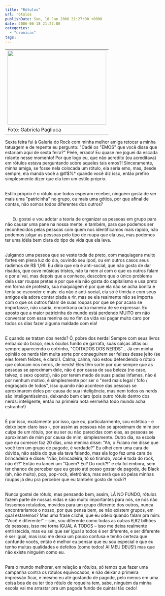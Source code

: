 ```yaml
---
title: "Rótulos"
url: rotulos
publishDate: Sun, 18 Jun 2006 21:27:00 +0000
date: 2006-06-18 21:27:00
categories: 
  - "cronicas"
tags: 
---
```

<table cellpadding="0" cellspacing="0"><tbody><tr><td><a href="http://3.bp.blogspot.com/_BzqI_RDZ6O4/TO4t-Kyik_I/AAAAAAAACTU/Qb-E6AM_aPU/s1600/DSC02903.JPG" imageanchor="1"><img border="0" height="240" src="http://3.bp.blogspot.com/_BzqI_RDZ6O4/TO4t-Kyik_I/AAAAAAAACTU/Qb-E6AM_aPU/s320/DSC02903.JPG" width="320"></a></td></tr><tr><td>Foto: Gabriela Pagliuca</td></tr></tbody></table><div><span>Sexta feira fui à Galeria do Rock com minha melhor amiga retocar a minha tatuagem e de repente eu pergunto: "Cadê os "EMOS" que você disse que estariam aqui de sexta feira?" Pééé, errado! Eu quase me joguei da escada rolante nesse momento! Por que logo eu, que não acredito (ou acreditava) em rótulos estava perguntando sobre aqueles tais emos?! Sinceramente, minha amiga, se fosse nela colocada um rótulo, ela seria emo, mas, desde sempre, ela manda você a @#$%* quando você diz isso, então prefiro simplesmente dizer que ela tem um estilo próprio.<p></p></span></div><div><span><br></span></div><div><span>Estilo próprio é o rótulo que todos esperam receber, ninguém gosta de ser mais uma "patricinha" no grupo, ou mais uma gótica, por que afinal de contas, não somos todos diferentes dos outros?<p></p></span></div><div><span><br></span></div><div><span>      Eu gostei e vou adotar a teoria de organizar as pessoas em grupo para não causar uma pane na nossa mente, e também, para que podemos ser reconhecidos pelas pessoas com quem nos identificamos mais rápido, não podemos julgar as pessoas pelo tipo de roupa que ela usa, mas podemos ter uma idéia bem clara do tipo de vida que ela leva.<p></p></span></div><div><span><br></span></div><div><span>Julgando uma pessoa que se veste toda de preto, com maquiagens muito fortes em plena luz do dia, ouvindo seu Ipod, ou em outros casos seus radinhos de R$ 1,99. Eu diria que ela é anti-social, que não gosta de dar risadas, que ouve músicas tristes, não ta nem aí com o que os outros falam e por aí vai, mas depois que a conhece, descobre que o único problema dela usar roupas pretas é por que ela não gosta do capitalismo e usa preto em forma de protesto, sua maquiagem é por que ela não se acha bonita e tenta se esconder e mais: ela não é anti-social, ela só é tímida e com seus amigos ela adora contar piada e rir, mas se ela realmente não se importa com o que os outros falam de suas roupas por que se por acaso se importasse, não usaria, encontraria outra maneira de se expressar. Eu aposto que a maior patricinha do mundo está perdendo MUITO em não conversar com essa menina ou no fim da vida vai pagar muito caro por todos os dias fazer alguma maldade com ela!<p></p></span></div><div><span><br></span></div><div><span>E quando se tratam dos nerds? Ó, pobre dos nerds! Sempre com seus livros embaixo do braço, seus óculos fundo de garrafa, suas calças altas ou sempre aparecendo o cofrinho, "COITADOS DOS NERDS"... Já em minha opinião os nerds têm muita sorte por conseguirem ser felizes desse jeito (se eles forem felizes, é claro!). Calma, calma, não estou defendendo o rótulo que colocam nos nerds, de nerds! Eles têm sorte por que sempre que as pessoas se aproximam dele, não é por causa de sua beleza (no caso, talvez, o sexo oposto), não por terem medo de suas piadas infames, não é por nenhum motivo, é simplesmente por ser o "nerd mais legal / fofo / engraçado de todos", isso quando não acontece das pessoas se aproximarem deles por causa de sua inteligência, mas nem todos os nerds são inteligentíssimos, deixando bem claro (pois outro rótulo dentro dos nerds: inteligente, então na primeira nota vermelha todo mundo acha estranho!)<p></p></span></div><div><span><br></span></div><div><span>É por isso, exatamente por isso, que eu, particularmente, sou eclética - e deixo bem claro isso -, por assim as pessoas não se aproximam de mim por culpa de um rótulo, por eu ser ou não parecidas com elas, as pessoas se aproximam de mim por causa de mim, simplesmente. Outro dia, na escola que eu comecei faz 20 dias, uma menina disse: "Ah, o Fulano me disse que você tem um grupo de pagode, é verdade?" Eu olhei com uma cara de dúvida, não sabia do que ela tava falando, mas ela logo fez uma cara de brincadeira e disse: "Não, brincadeira, tô só tirando, você é toda do rock, não é?!" Então eu lancei um "Quem? Eu? Do rock?!” e ela foi embora, sem ter chance de perceber que eu gosto até posso gostar de pagode, de Black (ah, não muito), pop, pop-rock, eletrônica, mas será que só pelas minhas roupas já deu pra perceber que eu também gosto de rock?!<p></p></span></div><div><span><br></span></div><div><span>Nunca gostei de rótulo, mas pensando bem, assim, LÁ NO FUNDO, rótulos fazem parte de nossas vidas e são muito importantes para nós, se nós não fossemos rotulados, movidos para um grupo diferente dos outros, nunca encontraríamos o nosso, por que pensa bem, se não existem grupos, em qual estaremos? Mas uma frase clichê, que eu odeio quando falam pra mim: "Você é diferente!" – sim, sou diferente como todas as outras 6,62 bilhões de pessoas, isso me torna IGUAL A TODOS – isso me deixa realmente entristecida, mas eu sei que ser igual a todos é ser diferente, e ser diferente é ser igual, mas isso me deixa um pouco confusa e tenho certeza que confunde vocês, então é melhor eu pensar que eu sou especial e que eu tenho muitas qualidades e defeitos (como todos! AI MEU DEUS!) mas que não existe ninguém como eu.<p></p></span></div><div><span><br></span></div><div><span>Para o mundo melhorar, em relação a rótulos, só temos que fazer uma campanha contra os rótulos equivocados, e não deixar a primeira impressão ficar, e mesmo eu até gostando de pagode, pelo menos em uma coisa boa de eu ter tido rótulo de roqueira tem, sabe, ninguém da minha escola vai me arrastar pra um pagode fundo de quintal tão cedo!<p></p></span></div><div><span><br></span></div>
